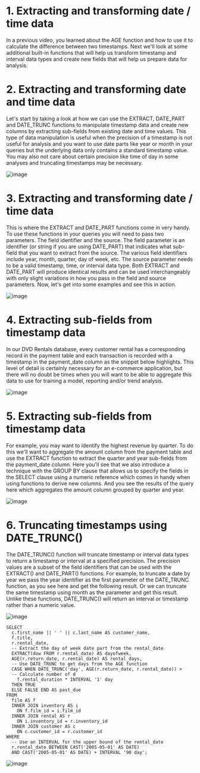 # 1. Extracting and transforming date / time data

In a previous video, you learned about the AGE function and how to use it to calculate the difference between two timestamps. Next we'll look at some additional built-in functions that will help us transform timestamp and interval data types and create new fields that will help us prepare data for analysis.

# 2. Extracting and transforming date and time data

Let's start by taking a look at how we can use the EXTRACT, DATE_PART and DATE_TRUNC functions to manipulate timestamp data and create new columns by extracting sub-fields from existing date and time values. This type of data manipulation is useful when the precision of a timestamp is not useful for analysis and you want to use date parts like year or month in your queries but the underlying data only contains a standard timestamp value. You may also not care about certain precision like time of day in some analyses and truncating timestamps may be necessary.

![image](https://github.com/artempohribnyi/datacamp/assets/113499718/57f40b69-1e42-4bea-ab0c-78f1205e0c81)


# 3. Extracting and transforming date / time data

This is where the EXTRACT and DATE_PART functions come in very handy. To use these functions in your queries you will need to pass two parameters. The field identifier and the source. The field parameter is an identifier (or string if you are using DATE_PART) that indicates what sub-field that you want to extract from the source. The various field identifiers include year, month, quarter, day of week, etc. The source parameter needs to be a valid timestamp, time, or interval data type. Both EXTRACT and DATE_PART will produce identical results and can be used interchangeably with only slight variations in how you pass in the field and source parameters. Now, let's get into some examples and see this in action.

![image](https://github.com/artempohribnyi/datacamp/assets/113499718/570b0c11-4ea3-43c7-9364-c0da68ad1406)


# 4. Extracting sub-fields from timestamp data

In our DVD Rentals database, every customer rental has a corresponding record in the payment table and each transaction is recorded with a timestamp in the payment_date column as the snippet below highlights. This level of detail is certainly necessary for an e-commerce application, but there will no doubt be times when you will want to be able to aggregate this data to use for training a model, reporting and/or trend analysis.

![image](https://github.com/artempohribnyi/datacamp/assets/113499718/1aa1224e-a3c9-4b60-a456-42644cdd4b63)


# 5. Extracting sub-fields from timestamp data

For example, you may want to identify the highest revenue by quarter. To do this we'll want to aggregate the amount column from the payment table and use the EXTRACT function to extract the quarter and year sub-fields from the payment_date column. Here you'll see that we also introduce a technique with the GROUP BY clause that allows us to specify the fields in the SELECT clause using a numeric reference which comes in handy when using functions to derive new columns. And you see the results of the query here which aggregates the amount column grouped by quarter and year.

![image](https://github.com/artempohribnyi/datacamp/assets/113499718/1bd19b59-6442-4700-b0f9-ec4c34f8f34b)


# 6. Truncating timestamps using DATE_TRUNC()

The DATE_TRUNC() function will truncate timestamp or interval data types to return a timestamp or interval at a specified precision. The precision values are a subset of the field identifiers that can be used with the EXTRACT() and DATE_PART() functions. For example, to truncate a date by year we pass the year identifier as the first parameter of the DATE_TRUNC function, as you see here and get the following result. Or we can truncate the same timestamp using month as the parameter and get this result. Unlike these functions, DATE_TRUNC() will return an interval or timestamp rather than a numeric value.

![image](https://github.com/artempohribnyi/datacamp/assets/113499718/d0c7acb2-b34a-475f-ae08-651a0e34e8ce)

```
SELECT 
  c.first_name || ' ' || c.last_name AS customer_name,
  f.title,
  r.rental_date,
  -- Extract the day of week date part from the rental_date
  EXTRACT(dow FROM r.rental_date) AS dayofweek,
  AGE(r.return_date, r.rental_date) AS rental_days,
  -- Use DATE_TRUNC to get days from the AGE function
  CASE WHEN DATE_TRUNC('day', AGE(r.return_date, r.rental_date)) > 
  -- Calculate number of d
    f.rental_duration * INTERVAL '1' day 
  THEN TRUE 
  ELSE FALSE END AS past_due 
FROM 
  film AS f 
  INNER JOIN inventory AS i 
  	ON f.film_id = i.film_id 
  INNER JOIN rental AS r 
  	ON i.inventory_id = r.inventory_id 
  INNER JOIN customer AS c 
  	ON c.customer_id = r.customer_id 
WHERE 
  -- Use an INTERVAL for the upper bound of the rental_date 
  r.rental_date BETWEEN CAST('2005-05-01' AS DATE) 
  AND CAST('2005-05-01' AS DATE) + INTERVAL '90 day';
```

![image](https://github.com/artempohribnyi/datacamp/assets/113499718/0537e811-5dcd-4f1c-9fa3-61b365fcae9a)
